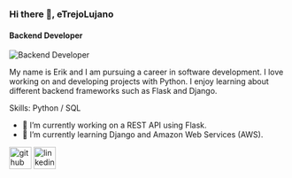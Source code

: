 ### Hi there 👋, eTrejoLujano
#### Backend Developer
![Backend Developer](https://fedingo.com/wp-content/uploads/2021/09/Python-PostgreSQL-696x410.jpg)

My name is Erik and I am pursuing a career in software development. I love working on and developing projects with Python. I enjoy learning about different backend frameworks such as Flask and Django. 

Skills: Python / SQL 

- 🔭 I’m currently working on a REST API using Flask.  
- 🌱 I’m currently learning Django and Amazon Web Services (AWS). 


[<img src='https://cdn.jsdelivr.net/npm/simple-icons@3.0.1/icons/github.svg' alt='github' height='40'>](https://github.com/eTrejoLujano)  [<img src='https://cdn.jsdelivr.net/npm/simple-icons@3.0.1/icons/linkedin.svg' alt='linkedin' height='40'>](https://www.linkedin.com/in/erik-trejo-lujano/)  

